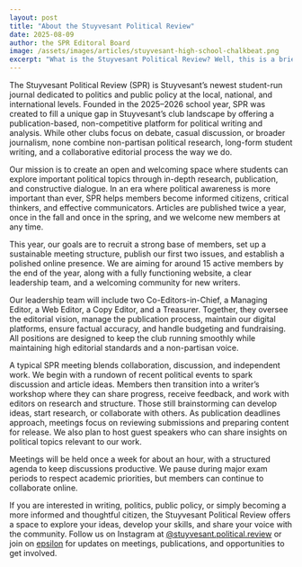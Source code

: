 ```yaml
---
layout: post
title: "About the Stuyvesant Political Review"
date: 2025-08-09
author: the SPR Editoral Board
image: /assets/images/articles/stuyvesant-high-school-chalkbeat.png
excerpt: "What is the Stuyvesant Political Review? Well, this is a brief introduction to our organization and goals."
---
```


The Stuyvesant Political Review (SPR) is Stuyvesant’s newest student-run journal dedicated to politics and public policy at the local, national, and international levels. Founded in the 2025–2026 school year, SPR was created to fill a unique gap in Stuyvesant’s club landscape by offering a publication-based, non-competitive platform for political writing and analysis. While other clubs focus on debate, casual discussion, or broader journalism, none combine non-partisan political research, long-form student writing, and a collaborative editorial process the way we do.

Our mission is to create an open and welcoming space where students can explore important political topics through in-depth research, publication, and constructive dialogue. In an era where political awareness is more important than ever, SPR helps members become informed citizens, critical thinkers, and effective communicators. Articles are published twice a year, once in the fall and once in the spring, and we welcome new members at any time.

This year, our goals are to recruit a strong base of members, set up a sustainable meeting structure, publish our first two issues, and establish a polished online presence. We are aiming for around 15 active members by the end of the year, along with a fully functioning website, a clear leadership team, and a welcoming community for new writers.

Our leadership team will include two Co-Editors-in-Chief, a Managing Editor, a Web Editor, a Copy Editor, and a Treasurer. Together, they oversee the editorial vision, manage the publication process, maintain our digital platforms, ensure factual accuracy, and handle budgeting and fundraising. All positions are designed to keep the club running smoothly while maintaining high editorial standards and a non-partisan voice.

A typical SPR meeting blends collaboration, discussion, and independent work. We begin with a rundown of recent political events to spark discussion and article ideas. Members then transition into a writer’s workshop where they can share progress, receive feedback, and work with editors on research and structure. Those still brainstorming can develop ideas, start research, or collaborate with others. As publication deadlines approach, meetings focus on reviewing submissions and preparing content for release. We also plan to host guest speakers who can share insights on political topics relevant to our work.

Meetings will be held once a week for about an hour, with a structured agenda to keep discussions productive. We pause during major exam periods to respect academic priorities, but members can continue to collaborate online.

If you are interested in writing, politics, public policy, or simply becoming a more informed and thoughtful citizen, the Stuyvesant Political Review offers a space to explore your ideas, develop your skills, and share your voice with the community. Follow us on Instagram at [@stuyvesant.political.review](https://www.instagram.com/stuyvesant.political.review/) or join on [epsilon](https://epsilon.stuysu.org/stuypoli/) for updates on meetings, publications, and opportunities to get involved.


